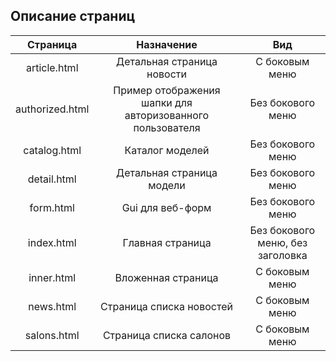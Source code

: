 ## Описание страниц

|     Страница    |                         Назначение                        |                Вид               |
|:---------------:|:---------------------------------------------------------:|:--------------------------------:|
| article.html    | Детальная страница новости                                | С боковым меню                   |
| authorized.html | Пример отображения шапки для авторизованного пользователя | Без бокового меню                |
| catalog.html    | Каталог моделей                                           | Без бокового меню                |
| detail.html     | Детальная страница модели                                 | Без бокового меню                |
| form.html       | Gui для веб-форм                                          | Без бокового меню                |
| index.html      | Главная страница                                          | Без бокового меню, без заголовка |
| inner.html      | Вложенная страница                                        | С боковым меню                   |
| news.html       | Страница списка новостей                                  | С боковым меню                   |
| salons.html     | Страница списка салонов                                   | С боковым меню                   |
